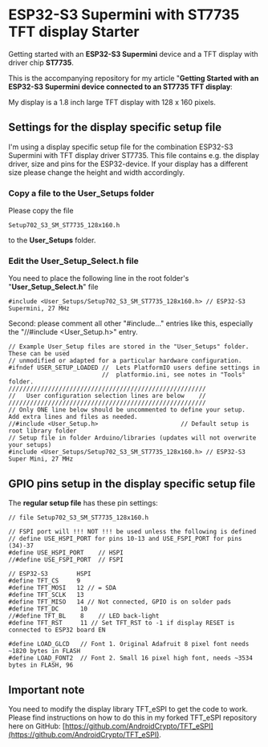 # ESP32-S3 Supermini with ST7735 TFT display Starter
Getting started with an **ESP32-S3 Supermini** device and a TFT display with driver chip **ST7735**.

This is the accompanying repository for my article "**Getting Started with an ESP32-S3 Supermini device connected to an ST7735 TFT display**: 

My display is a 1.8 inch large TFT display with 128 x 160 pixels.

## Settings for the display specific setup file

I'm using a display specific setup file for the combination ESP32-S3 Supermini with TFT display driver ST7735. This file contains e.g. the display driver, size and pins for the ESP32-device. If your display has a different size please change the height and width accordingly. 

### Copy a file to the User_Setups folder

Please copy the file

    Setup702_S3_SM_ST7735_128x160.h

to the **User_Setups** folder.

### Edit the User_Setup_Select.h file

You need to place the following line in the root folder's "**User_Setup_Select.h**" file

    #include <User_Setups/Setup702_S3_SM_ST7735_128x160.h> // ESP32-S3 Supermini, 27 MHz

Second: please comment all other "#include..." entries like this, especially the "//#include <User_Setup.h>" entry.

````
// Example User_Setup files are stored in the "User_Setups" folder. These can be used
// unmodified or adapted for a particular hardware configuration.
#ifndef USER_SETUP_LOADED //  Lets PlatformIO users define settings in
                          //  platformio.ini, see notes in "Tools" folder.
///////////////////////////////////////////////////////
//   User configuration selection lines are below    //
///////////////////////////////////////////////////////
// Only ONE line below should be uncommented to define your setup.  Add extra lines and files as needed.
//#include <User_Setup.h>                       // Default setup is root library folder
// Setup file in folder Arduino/libraries (updates will not overwrite your setups)
#include <User_Setups/Setup702_S3_SM_ST7735_128x160.h> // ESP32-S3 Super Mini, 27 MHz
````

## GPIO pins setup in the display specific setup file

The **regular setup file** has these pin settings:

```` plaintext
// file Setup702_S3_SM_ST7735_128x160.h

// FSPI port will !!! NOT !!! be used unless the following is defined
// define USE_HSPI_PORT for pins 10-13 and USE_FSPI_PORT for pins (34)-37
#define USE_HSPI_PORT    // HSPI
//#define USE_FSPI_PORT  // FSPI

// ESP32-S3        HSPI 
#define TFT_CS     9 
#define TFT_MOSI   12 // = SDA 
#define TFT_SCLK   13 
#define TFT_MISO   14 // Not connected, GPIO is on solder pads
#define TFT_DC      10
//#define TFT_BL    8    // LED back-light
#define TFT_RST     11 // Set TFT_RST to -1 if display RESET is connected to ESP32 board EN

#define LOAD_GLCD   // Font 1. Original Adafruit 8 pixel font needs ~1820 bytes in FLASH
#define LOAD_FONT2  // Font 2. Small 16 pixel high font, needs ~3534 bytes in FLASH, 96 
````

## Important note

You need to modify the display library TFT_eSPI to get the code to work. Please find instructions on how to do this in my forked TFT_eSPI repository here on GitHub: [https://github.com/AndroidCrypto/TFT_eSPI](https://github.com/AndroidCrypto/TFT_eSPI).
